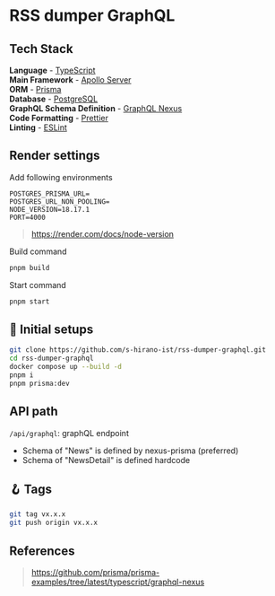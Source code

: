 # RSS dumper GraphQL

## Tech Stack

**Language** - [TypeScript](https://www.typescriptlang.org/)  
**Main Framework** - [Apollo Server](https://www.apollographql.com/docs/apollo-server/)  
**ORM** - [Prisma](https://www.prisma.io/docs/)  
**Database** - [PostgreSQL](https://www.postgresql.org/docs/)  
**GraphQL Schema Definition** - [GraphQL Nexus](https://nexusjs.org/docs/)  
**Code Formatting** - [Prettier](https://prettier.io/)  
**Linting** - [ESLint](https://eslint.org)

## Render settings

Add following environments

```env
POSTGRES_PRISMA_URL=
POSTGRES_URL_NON_POOLING=
NODE_VERSION=18.17.1
PORT=4000
```

> https://render.com/docs/node-version

Build command

```bash
pnpm build
```

Start command

```bash
pnpm start
```

## 🍾 Initial setups

```bash
git clone https://github.com/s-hirano-ist/rss-dumper-graphql.git
cd rss-dumper-graphql
docker compose up --build -d
pnpm i
pnpm prisma:dev
```

## API path

`/api/graphql`: graphQL endpoint

- Schema of "News" is defined by nexus-prisma (preferred)
- Schema of "NewsDetail" is defined hardcode

## 🪝 Tags

```bash
git tag vx.x.x
git push origin vx.x.x
```

## References

> https://github.com/prisma/prisma-examples/tree/latest/typescript/graphql-nexus
